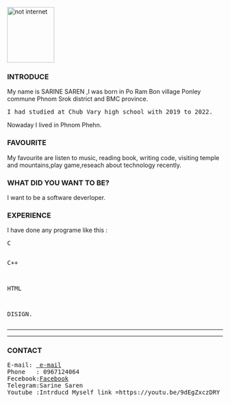 <html>
<body>

 <img src="D:\Image"  alt ="not internet" width="110" height="130"> 

<h3>INTRODUCE </h3>
<P>My name is SARINE SAREN ,I was born in Po Ram Bon village Ponley commune Phnom Srok district and BMC province.</p>
<pre>
I had studied at Chub Vary high school with 2019 to 2022.
</pre>
<p>Nowaday I lived in Phnom Phehn.</p>

<h3>FAVOURITE </h3>
<p>
My favourite are listen to music, reading book, writing code, visiting temple and mountains,play game,reseach about technology recently.</p>

<h3>WHAT DID YOU WANT TO BE?</h3>
<p>I want to be a software deverloper.</p>

<h3>EXPERIENCE</h3>
<p>I have done any programe like this :</p>
<pre>
C

C++

HTML

DISIGN.
</pre>
<hr>
<hr>

<h3> CONTACT</h3>
<pre>
E-mail: <a href="https://www.youtube.com/@user-wd3ip9zu1z/featured"> e-mail</a>
Phone   : 0967124064
Fecebook:<a href="https://www.facebook.com/profile.php?id=100041643676831&mibextid=b06tZ0">Facebook</a>
Telegram:Sarine Saren
Youtube :<a herf="https://youtu.be/9dEgZxczDRY">Intrducd_Myself_link =https://youtu.be/9dEgZxczDRY</a>
</pre>

</body>
</html>
